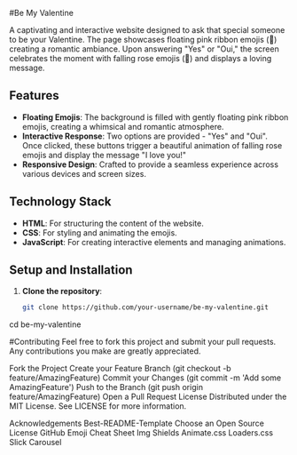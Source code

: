 #Be My Valentine

A captivating and interactive website designed to ask that special someone to be your Valentine. The page showcases floating pink ribbon emojis (🩷) creating a romantic ambiance. Upon answering "Yes" or "Oui," the screen celebrates the moment with falling rose emojis (🌹) and displays a loving message.

## Features

- **Floating Emojis**: The background is filled with gently floating pink ribbon emojis, creating a whimsical and romantic atmosphere.
- **Interactive Response**: Two options are provided - "Yes" and "Oui". Once clicked, these buttons trigger a beautiful animation of falling rose emojis and display the message "I love you!"
- **Responsive Design**: Crafted to provide a seamless experience across various devices and screen sizes.

## Technology Stack

- **HTML**: For structuring the content of the website.
- **CSS**: For styling and animating the emojis.
- **JavaScript**: For creating interactive elements and managing animations.

## Setup and Installation

1. **Clone the repository**:
   ```bash
   git clone https://github.com/your-username/be-my-valentine.git
cd be-my-valentine

#Contributing
Feel free to fork this project and submit your pull requests. Any contributions you make are greatly appreciated.

Fork the Project
Create your Feature Branch (git checkout -b feature/AmazingFeature)
Commit your Changes (git commit -m 'Add some AmazingFeature')
Push to the Branch (git push origin feature/AmazingFeature)
Open a Pull Request
License
Distributed under the MIT License. See LICENSE for more information.


Acknowledgements
Best-README-Template
Choose an Open Source License
GitHub Emoji Cheat Sheet
Img Shields
Animate.css
Loaders.css
Slick Carousel
